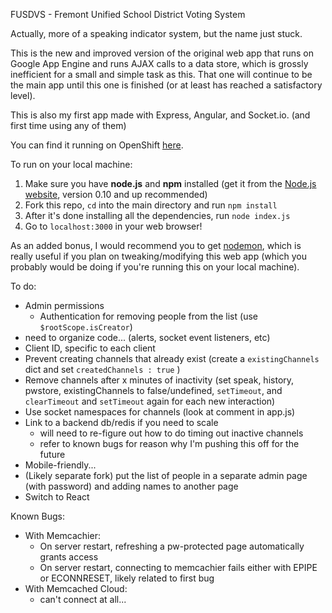 FUSDVS - Fremont Unified School District Voting System

Actually, more of a speaking indicator system, but the name just stuck.

This is the new and improved version of the original web app that runs on Google App Engine and runs AJAX calls to a data store, which is grossly inefficient for a small and simple task as this. That one will continue to be the main app until this one is finished (or at least has reached a satisfactory level).

This is also my first app made with Express, Angular, and Socket.io. (and first time using any of them)

You can find it running on OpenShift <a href='http://fusdvs-kzeng.rhcloud.com'>here</a>.

To run on your local machine:

1. Make sure you have <b>node.js</b> and <b>npm</b> installed (get it from the <a href='http://nodejs.org'>Node.js website</a>, version 0.10 and up recommended)
2. Fork this repo, `cd` into the main directory and run `npm install`
3. After it's done installing all the dependencies, run `node index.js`
4. Go to `localhost:3000` in your web browser!

As an added bonus, I would recommend you to get <a href='https://github.com/remy/nodemon'>nodemon</a>, which is really useful if you plan on tweaking/modifying this web app (which you probably would be doing if you're running this on your local machine).

To do:
- Admin permissions
	- Authentication for removing people from the list (use `$rootScope.isCreator`)
- need to organize code... (alerts, socket event listeners, etc)
- Client ID, specific to each client
- Prevent creating channels that already exist (create a `existingChannels` dict and set `createdChannels : true` )
- Remove channels after x minutes of inactivity (set speak, history, pwstore, existingChannels to false/undefined, `setTimeout`, and `clearTimeout` and `setTimeout` again for each new interaction)
- Use socket namespaces for channels (look at comment in app.js)
- Link to a backend db/redis if you need to scale
	- will need to re-figure out how to do timing out inactive channels
	- refer to known bugs for reason why I'm pushing this off for the future
- Mobile-friendly...
- (Likely separate fork) put the list of people in a separate admin page (with password) and adding names to another page
- Switch to React

Known Bugs:
- With Memcachier:
	- On server restart, refreshing a pw-protected page automatically grants access
	- On server restart, connecting to memcachier fails either with EPIPE or ECONNRESET, likely related to first bug
- With Memcached Cloud:
	- can't connect at all...